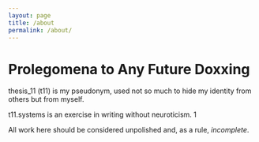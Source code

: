 ```yaml
---
layout: page
title: /about
permalink: /about/
---
```


# Prolegomena to Any Future Doxxing

thesis_11 (t11) is my pseudonym, used not so much to hide my identity from others but from myself.
>
t11.systems is an exercise in writing without neuroticism. 1
>
All work here should be considered unpolished and, as a rule, *incomplete*.
